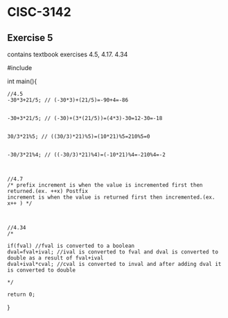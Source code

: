 # CISC-3142
## Exercise 5
contains textbook exercises 4.5, 4.17. 4.34


#include <iostream>



int main(){
    
    //4.5
    -30*3+21/5; // (-30*3)+(21/5)=-90+4=-86

    
    -30+3*21/5; // (-30)+(3*(21/5))=(4*3)-30=12-30=-18

    
    30/3*21%5; // ((30/3)*21)%5)=(10*21)%5=210%5=0

    
    -30/3*21%4; // ((-30/3)*21)%4)=(-10*21)%4=-210%4=-2

    
    
    //4.7
    /* prefix increment is when the value is incremented first then returned.(ex. ++x) Postfix
    increment is when the value is returned first then incremented.(ex. x++ ) */
    
    
    
    //4.34
    /*
    
    if(fval) //fval is converted to a boolean
    dval=fval+ival; //ival is converted to fval and dval is converted to double as a result of fval+ival
    dval+ival*cval; //cval is converted to inval and after adding dval it is converted to double 
    
    */

    return 0;
}
